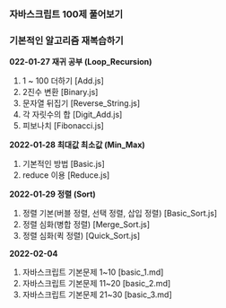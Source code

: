 ### 자바스크립트 100제 풀어보기

### 기본적인 알고리즘 재복습하기

**022-01-27 재귀 공부 (Loop_Recursion)**

1. 1 ~ 100 더하기 [Add.js]
2. 2진수 변환 [Binary.js]
3. 문자열 뒤집기 [Reverse_String.js]
4. 각 자릿수의 합 [Digit_Add.js]
5. 피보나치 [Fibonacci.js]

**2022-01-28 최대값 최소값 (Min_Max)**

1. 기본적인 방법 [Basic.js]
2. reduce 이용 [Reduce.js]

**2022-01-29 정렬 (Sort)**

1. 정렬 기본(버블 정렬, 선택 정렬, 삽입 정렬) [Basic_Sort.js]
2. 정렬 심화(병합 정렬) [Merge_Sort.js]
3. 정렬 심화(퀵 정렬) [Quick_Sort.js]

**2022-02-04**

1. 자바스크립트 기본문제 1~10 [basic_1.md]
2. 자바스크립트 기본문제 11~20 [basic_2.md]
3. 자바스크립트 기본문제 21~30 [basic_3.md]
